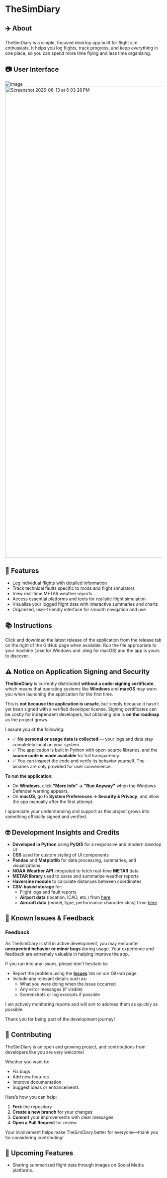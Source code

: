 # TheSimDiary 
## ✈️ About 
TheSimDiary is a simple, focused desktop app built for flight sim enthusiasts. It helps you log flights, track progress, and keep everything in one place, so you can spend more time flying and less time organizing.

## 📷 User Interface 
![image](https://github.com/user-attachments/assets/f9941693-2a6d-4f75-9b63-12e44dfe8c5e)
<img width="1512" alt="Screenshot 2025-06-13 at 6 03 28 PM" src="https://github.com/user-attachments/assets/ca7dfebe-f0cd-4420-aab1-8dd0493cd754" />

## 🌟 Features 
- Log individual flights with detailed information
- Track technical faults specific to mods and flight simulators
- View real-time METAR weather reports
- Access essential platforms and tools for realistic flight simulation
- Visualize your logged flight data with interactive summaries and charts
- Organized, user-friendly interface for smooth navigation and use

## 📚 Instructions 
Click and download the latest release of the application from the release tab on the right of the GitHub page when available. 
Run the file appropriate to your machine (.exe for Windows and .dmg for macOS) and the app is yours to discover.

## ⚠️ Notice on Application Signing and Security 

**TheSimDiary** is currently distributed **without a code-signing certificate**, which means that operating systems like **Windows** and **macOS** may warn you when launching the application for the first time.

This is **not because the application is unsafe**, but simply because it hasn't yet been signed with a verified developer license. Signing certificates can be costly for independent developers, but obtaining one is **on the roadmap** as the project grows.

I assure you of the following:

- ✅ **No personal or usage data is collected** — your logs and data stay completely local on your system.  
- ✅ The application is built in Python with open-source libraries, and the **source code is made available** for full transparency.  
- ✅ You can inspect the code and verify its behavior yourself. The binaries are only provided for user convenience.

**To run the application:**

- On **Windows**, click **"More Info" → "Run Anyway"** when the Windows Defender warning appears.  
- On **macOS**, go to **System Preferences → Security & Privacy**, and allow the app manually after the first attempt.  

I appreciate your understanding and support as this project grows into something officially signed and verified.

## 🤓 Development Insights and Credits
- **Developed in Python** using **PyQt5** for a responsive and modern desktop UI  
- **CSS** used for custom styling of UI components  
- **Pandas** and **Matplotlib** for data processing, summaries, and visualizations  
- **NOAA Weather API** integrated to fetch real-time **METAR** data  
- **METAR library** used to parse and summarize weather reports  
- **Haversine module** to calculate distances between coordinates  
- **CSV-based storage** for:
  - Flight logs and fault reports  
  - **Airport data** (location, ICAO, etc.) from [here](https://github.com/datasets/airport-codes)
  - **Aircraft data** (model, type, performance characteristics) from [here](https://github.com/rikgale/ICAOList)

## 🐞 Known Issues & Feedback

### Feedback
As TheSimDiary is still in active development, you may encounter **unexpected behavior or minor bugs** during usage. Your experience and feedback are extremely valuable in helping improve the app.

If you run into any issues, please don’t hesitate to:

- Report the problem using the [**Issues**](https://github.com/Faizaan-Nasir/TheSimDiary/issues) tab on our GitHub page
- Include any relevant details such as:
  - What you were doing when the issue occurred
  - Any error messages (if visible)
  - Screenshots or log excerpts if possible

I am actively monitoring reports and will aim to address them as quickly as possible.

Thank you for being part of the development journey!

## 🤝 Contributing

TheSimDiary is an open and growing project, and contributions from developers like you are very welcome!

Whether you want to:

- Fix bugs  
- Add new features  
- Improve documentation  
- Suggest ideas or enhancements  

Here’s how you can help:

1. **Fork** the repository  
2. **Create a new branch** for your changes  
3. **Commit** your improvements with clear messages  
4. **Open a Pull Request** for review  

Your involvement helps make TheSimDiary better for everyone—thank you for considering contributing!

## 🚀 Upcoming Features

- Sharing summarized flight data through images on Social Media platforms.
